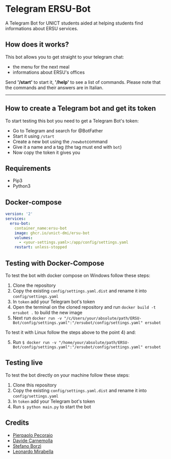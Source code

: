 # Telegram ERSU-Bot
A Telegram Bot for UNICT students aided at helping students find informations about ERSU services.

## How does it works?
This bot allows you to get straight to your telegram chat:
- the menu for the next meal
- informations about ERSU's offices

Send **'/start'** to start it, **'/help'** to see a list of commands.
Please note that the commands and their answers are in Italian.

---

## How to create a Telegram bot and get its token
To start testing this bot you need to get a Telegram Bot's token:
- Go to Telegram and search for @BotFather
- Start it using `/start`
- Create a new bot using the `/newbot`command
- Give it a name and a tag (the tag must end with `bot`)
- Now copy the token it gives you

## Requirements
- Pip3
- Python3

## Docker-compose
```yaml
version: '2'
services:
  ersu-bot:
    container_name:ersu-bot
    image: ghcr.io/unict-dmi/ersu-bot
    volumes:
      - <your-settings.yaml>:/app/config/settings.yaml
    restart: unless-stopped
```

## Testing with Docker-Compose
To test the bot with docker compose on Windows follow these steps:
1) Clone the repository
2) Copy the existing `config/settings.yaml.dist` and rename it into `config/settings.yaml`
3) In `token` add your Telegram bot's token
4) Open the terminal on the cloned repository and run ```docker build -t ersubot .``` to build the new image
5) Next run ```docker run -v "/c/Users/your/absolute/path/ERSU-Bot/config/settings.yaml":"/ersubot/config/settings.yaml" ersubot```

To test it with Linux follow the steps above to the point 4) and:

5) Run ```$ docker run -v "/home/your/absolute/path/ERSU-Bot/config/settings.yaml":"/ersubot/config/settings.yaml" ersubot```


## Testing live
To test the bot directly on your machine follow these steps:
1) Clone this repository
2) Copy the existing `config/settings.yaml.dist` and rename it into `config/settings.yaml`
3) In `token` add your Telegram bot's token
4) Run `$ python main.py` to start the bot

## Credits
- [Pierpaolo Pecoraio](https://github.com/Pierpaolo791)
- [Davide Carnemolla](https://github.com/daxcpp)
- [Stefano Borzì](https://github.com/Helias)
- [Leonardo Mirabella](https://github.com/infrablue0)
